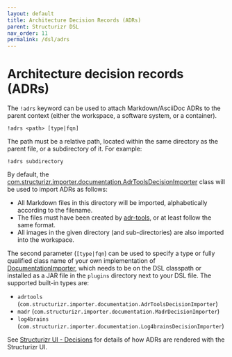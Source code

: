 ```yaml
---
layout: default
title: Architecture Decision Records (ADRs)
parent: Structurizr DSL
nav_order: 11
permalink: /dsl/adrs
---
```


# Architecture decision records (ADRs)

The `!adrs` keyword can be used to attach Markdown/AsciiDoc ADRs to the parent context (either the workspace, a software system, or a container).

```
!adrs <path> [type|fqn]
```

The path must be a relative path, located within the same directory as the parent file, or a subdirectory of it. For example:

```
!adrs subdirectory
``` 

By default, the [com.structurizr.importer.documentation.AdrToolsDecisionImporter](https://github.com/structurizr/java/blob/master/structurizr-import/src/main/java/com/structurizr/importer/documentation/AdrToolsDecisionImporter.java) class will be used to import ADRs as follows:

- All Markdown files in this directory will be imported, alphabetically according to the filename.
- The files must have been created by [adr-tools](https://github.com/npryce/adr-tools), or at least follow the same format. 
- All images in the given directory (and sub-directories) are also imported into the workspace.

The second parameter (`[type|fqn`) can be used to specify a type or fully qualified class name of your own implementation of [DocumentationImporter](https://github.com/structurizr/java/blob/master/structurizr-import/src/main/java/com/structurizr/importer/documentation/DocumentationImporter.java), which needs to be on the DSL classpath or installed as a JAR file in the `plugins` directory next to your DSL file.
The supported built-in types are:

- `adrtools` (`com.structurizr.importer.documentation.AdrToolsDecisionImporter`)
- `madr` (`com.structurizr.importer.documentation.MadrDecisionImporter`)
- `log4brains` (`com.structurizr.importer.documentation.Log4brainsDecisionImporter`)

See [Structurizr UI - Decisions](/ui/decisions) for details of how ADRs are rendered with the Structurizr UI.